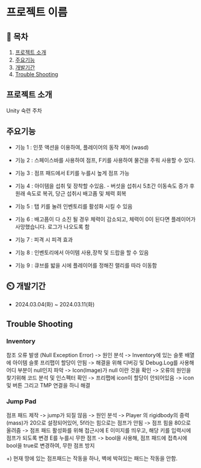 # 프로젝트 이름

## 📖 목차
1. [프로젝트 소개](#프로젝트-소개)
2. [주요기능](#주요기능)
3. [개발기간](#개발기간)
4. [Trouble Shooting](#trouble-shooting)
   
## 프로젝트 소개
 Unity 숙련 주차
 

## 주요기능

- 기능 1 : 인풋 액션을 이용하여, 플레이어의 동작 제어 (wasd)

- 기능 2 : 스페이스바를 사용하여 점프, F키를 사용하여 물건을 주워 사용할 수 있다.

- 기능 3 : 점프 패드에서 E키를 누를시 높게 점프 가능

- 기능 4 : 아이템을 섭취 및 장착할 수있음. - 버섯을 섭취시 5초간 이동속도 증가 후 원래 속도로 복귀, 당근 섭취시 배고픔 및 체력 회복

- 기능 5 : 탭 키를 눌려 인벤토리를 활성화 시킬 수 있음

- 기능 6 : 배고픔이 다 소진 될 경우 체력이 감소되고, 체력이 0이 된다면 플레이어가 사망했습니다. 로그가 나오도록 함

- 기능 7 : 피격 시 피격 효과

- 기능 8 : 인벤토리에서 아이템 사용,장착 및 드랍을 할 수 있음

- 기능 9 : 큐브를 밟을 시에 플레이어를 정해진 랠리를 따라 이동함

## ⏲️ 개발기간
- 2024.03.04(화) ~ 2024.03.11(화)

## Trouble Shooting

### Inventory

참조 오류 발생 (Null Exception Error) -> 원인 분석 -> Inventory에 있는 슬롯 배열에 아이템 슬롯 프리팹이 할당이 안됨 -> 해결을 위해 디버깅 및 Debug.Log를 사용해 어디 부분이 null인지 파악
-> Icon(Image)가 null 이란 것을 확인 -> 오류의 원인을 찾기위해 코드 분석 및 인스펙터 확인 -> 프리팹에 icon이 할당이 안되어있음 -> icon 및 버튼 그리고 TMP 연결을 하니 해결

### Jump Pad

점프 패드 제작 -> jump가 되질 않음 -> 원인 분석 -> Player 의 rigidbody의 중력(mass)가 20으로 설정되어있어, 5f라는 힘으로는 점프가 안됨 -> 점프 힘을 80으로 올려줌 
-> 점프 패드 활성화를 위해 접근시에 E 이미지를 띄우고, 해당 키를 입력시에 점프가 되도록 변경
E를 누를시 무한 점프 -> bool을 사용해, 점프 패드에 접촉시에 bool을 true로 변경하여, 무한 점프 방지


+) 현재 땅에 있는 점프패드는 작동을 하나, 벽에 박혀있는 패드는 작동을 안함.
